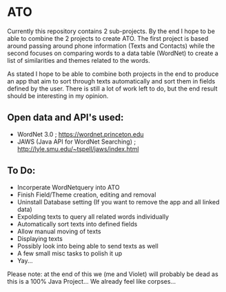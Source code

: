 # ATO

Currently this repository contains 2 sub-projects. By the end I hope to be able to combine the 2 projects to create
ATO. The first project is based around passing around phone information (Texts and Contacts) while the second
focuses on comparing words to a data table (WordNet) to create a list of similarities and themes related to the 
words.

As stated I hope to be able to combine both projects in the end to produce an app that aim to sort through
texts automatically and sort them in fields defined by the user. There is still a lot of work left to do, but
the end result should be interesting in my opinion.

## Open data and API's used:

* WordNet 3.0 ; https://wordnet.princeton.edu
* JAWS (Java API for WordNet Searching) ; http://lyle.smu.edu/~tspell/jaws/index.html

## To Do:

* Incorperate WordNetquery into ATO
* Finish Field/Theme creation, editing and removal
* Uninstall Database setting (If you want to remove the app and all linked data)
* Expolding texts to query all related words individually
* Automatically sort texts into defined fields
* Allow manual moving of texts
* Displaying texts
* Possibly look into being able to send texts as well
* A few small misc tasks to polish it up
* Yay...


Please note: at the end of this we (me and Violet) will probably be dead as this is a 100% Java Project... We already feel like corpses...
